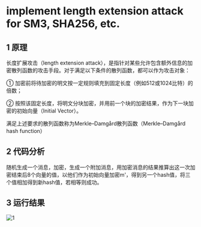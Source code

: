 # implement length extension attack for SM3, SHA256, etc.

## 1 原理

长度扩展攻击（length extension attack），是指针对某些允许包含额外信息的加密散列函数的攻击手段。对于满足以下条件的散列函数，都可以作为攻击对象：

① 加密前将待加密的明文按一定规则填充到固定长度（例如512或1024比特）的倍数；

② 按照该固定长度，将明文分块加密，并用前一个块的加密结果，作为下一块加密的初始向量（Initial Vector）。

满足上述要求的散列函数称为Merkle–Damgård散列函数（Merkle–Damgård hash function）

## 2 代码分析

随机生成一个消息，加密，生成一个附加消息，用加密消息的结果推算出这一次加密结束后8个向量的值，以他们作为初始向量加密m'，得到另一个hash值，将三个值相加得到新hash值，若相等则成功。

## 3 运行结果
![1](https://github.com/Sherry-JulK/homeworkgroup-11/assets/138464371/5595a390-6109-4132-a73d-0844a0d3719a)
